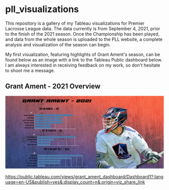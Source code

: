 # pll_visualizations
This repository is a gallery of my Tableau visualizations for Premier Lacrosse League data. The data currently is from September 4, 2021, prior to the finish of the 2021 season. Once the Championship has been played, and data from the whole season is uploaded to the PLL website, a complete analysis and visualization of the season can begin.

My first visualization, featuring highlights of Grant Ament's season, can be found below as an image with a link to the Tableau Public dashboard below. I am always interested in receiving feedback on my work, so don't hesitate to shoot me a message.


## Grant Ament - 2021 Overview

![](Resources/ament_dash.PNG)

https://public.tableau.com/views/grant_ament_dashboard/Dashboard1?:language=en-US&publish=yes&:display_count=n&:origin=viz_share_link


